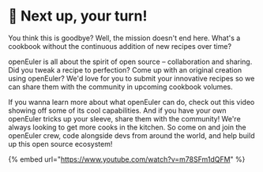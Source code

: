 # 💞 Next up, your turn!

You think this is goodbye? Well, the mission doesn't end here. What's a cookbook without the continuous addition of new recipes over time?

openEuler is all about the spirit of open source – collaboration and sharing. Did you tweak a recipe to perfection? Come up with an original creation using openEuler? We'd love for you to submit your innovative recipes so we can share them with the community in upcoming cookbook volumes.

If you wanna learn more about what openEuler can do, check out this video showing off some of its cool capabilities. And if you have your own openEuler tricks up your sleeve, share them with the community! We're always looking to get more cooks in the kitchen. So come on and join the openEuler crew, code alongside devs from around the world, and help build up this open source ecosystem!

{% embed url="https://www.youtube.com/watch?v=m78SFm1dQFM" %}
